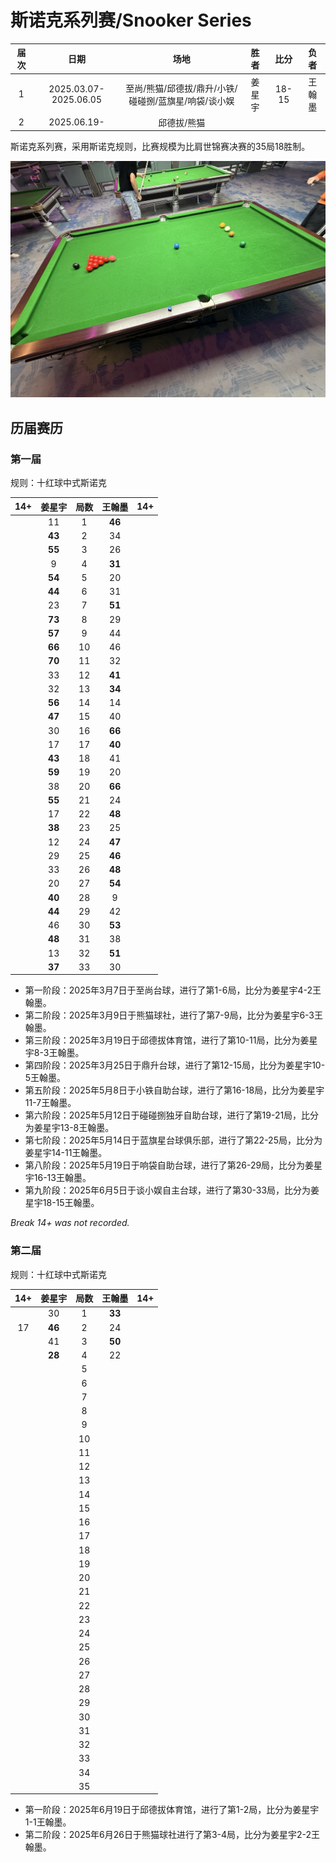 # 斯诺克系列赛/Snooker Series

| 届次 |   日期                 |                     场地                         | 胜者   | 比分  | 负者  |
| :--: | :-------------------: | :----------------------------------------------: | :---: | :---: | :---: |
| 1    | 2025.03.07-2025.06.05 | 至尚/熊猫/邱德拔/鼎升/小铁/碰碰捌/蓝旗星/响袋/谈小娱 | 姜星宇 | 18-15 | 王翰墨 |
| 2    | 2025.06.19-           | 邱德拔/熊猫                                       |       |       |       |

斯诺克系列赛，采用斯诺克规则，比赛规模为比肩世锦赛决赛的35局18胜制。

![](./img/snooker_series.jpg)

## 历届赛历

### 第一届

规则：十红球中式斯诺克

| 14+  | 姜星宇  |  局数  | 王翰墨  | 14+   |
| :--: | :----: | :----: | :----: | :---: |
|      |   11   |   1    | **46** |       |
|      | **43** |   2    |   34   |       |
|      | **55** |   3    |   26   |       |
|      |   9    |   4    | **31** |       |
|      | **54** |   5    |   20   |       |
|      | **44** |   6    |   31   |       |
|      |   23   |   7    | **51** |       |
|      | **73** |   8    |   29   |       |
|      | **57** |   9    |   44   |       |
|      | **66** |   10   |   46   |       |
|      | **70** |   11   |   32   |       |
|      |   33   |   12   | **41** |       |
|      |   32   |   13   | **34** |       |
|      | **56** |   14   |   14   |       |
|      | **47** |   15   |   40   |       |
|      |   30   |   16   | **66** |       |
|      |   17   |   17   | **40** |       |
|      | **43** |   18   |   41   |       |
|      | **59** |   19   |   20   |       |
|      |   38   |   20   | **66** |       |
|      | **55** |   21   |   24   |       |
|      |   17   |   22   | **48** |       |
|      | **38** |   23   |   25   |       |
|      |   12   |   24   | **47** |       |
|      |   29   |   25   | **46** |       |
|      |   33   |   26   | **48** |       |
|      |   20   |   27   | **54** |       |
|      | **40** |   28   |   9    |       |
|      | **44** |   29   |   42   |       |
|      |   46   |   30   | **53** |       |
|      | **48** |   31   |   38   |       |
|      |   13   |   32   | **51** |       |
|      | **37** |   33   |   30   |       |

- 第一阶段：2025年3月7日于至尚台球，进行了第1-6局，比分为姜星宇4-2王翰墨。
- 第二阶段：2025年3月9日于熊猫球社，进行了第7-9局，比分为姜星宇6-3王翰墨。
- 第三阶段：2025年3月19日于邱德拔体育馆，进行了第10-11局，比分为姜星宇8-3王翰墨。
- 第四阶段：2025年3月25日于鼎升台球，进行了第12-15局，比分为姜星宇10-5王翰墨。
- 第五阶段：2025年5月8日于小铁自助台球，进行了第16-18局，比分为姜星宇11-7王翰墨。
- 第六阶段：2025年5月12日于碰碰捌独牙自助台球，进行了第19-21局，比分为姜星宇13-8王翰墨。
- 第七阶段：2025年5月14日于蓝旗星台球俱乐部，进行了第22-25局，比分为姜星宇14-11王翰墨。
- 第八阶段：2025年5月19日于响袋自助台球，进行了第26-29局，比分为姜星宇16-13王翰墨。
- 第九阶段：2025年6月5日于谈小娱自主台球，进行了第30-33局，比分为姜星宇18-15王翰墨。

*Break 14+ was not recorded.*
### 第二届

规则：十红球中式斯诺克

| 14+  | 姜星宇  |  局数  | 王翰墨  | 14+   |
| :--: | :----: | :----: | :----: | :---: |
|      |   30   |   1    | **33** |       |
|  17  | **46** |   2    |   24   |       |
|      |   41   |   3    | **50** |       |
|      | **28** |   4    |   22   |       |
|      |        |   5    |        |       |
|      |        |   6    |        |       |
|      |        |   7    |        |       |
|      |        |   8    |        |       |
|      |        |   9    |        |       |
|      |        |   10   |        |       |
|      |        |   11   |        |       |
|      |        |   12   |        |       |
|      |        |   13   |        |       |
|      |        |   14   |        |       |
|      |        |   15   |        |       |
|      |        |   16   |        |       |
|      |        |   17   |        |       |
|      |        |   18   |        |       |
|      |        |   19   |        |       |
|      |        |   20   |        |       |
|      |        |   21   |        |       |
|      |        |   22   |        |       |
|      |        |   23   |        |       |
|      |        |   24   |        |       |
|      |        |   25   |        |       |
|      |        |   26   |        |       |
|      |        |   27   |        |       |
|      |        |   28   |        |       |
|      |        |   29   |        |       |
|      |        |   30   |        |       |
|      |        |   31   |        |       |
|      |        |   32   |        |       |
|      |        |   33   |        |       |
|      |        |   34   |        |       |
|      |        |   35   |        |       |

- 第一阶段：2025年6月19日于邱德拔体育馆，进行了第1-2局，比分为姜星宇1-1王翰墨。
- 第二阶段：2025年6月26日于熊猫球社进行了第3-4局，比分为姜星宇2-2王翰墨。